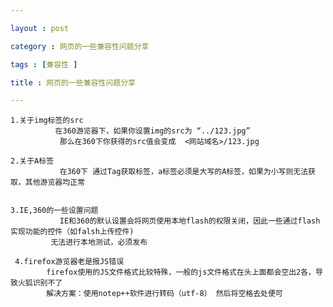 ```yaml
---

layout : post

category : 网页的一些兼容性问题分享

tags : [兼容性 ]

title : 网页的一些兼容性问题分享

---
```

  


    1.关于img标签的src
              在360游览器下，如果你设置img的src为 “../123.jpg”
               那么在360下你获得的src值会变成  <网站域名>/123.jpg
         
    2.关于A标签
               在360下 通过Tag获取标签，a标签必须是大写的A标签，如果为小写则无法获取，其他游览器均正常
 
 
    3.IE,360的一些设置问题
               IE和360的默认设置会将网页使用本地flash的权限关闭，因此一些通过flash实现功能的控件（如falsh上传控件)
             无法进行本地测试，必须发布
            
     4.firefox游览器老是报JS错误
            firefox使用的JS文件格式比较特殊，一般的js文件格式在头上面都会空出2各，导致火狐识别不了
            解决方案：使用notep++软件进行转码（utf-8） 然后将空格去处便可
